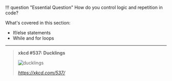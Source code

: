 !!! question "Essential Question" 
    How do you control logic and repetition in code?

What's covered in this section: 

- If/else statements 
- While and for loops 

***

>**xkcd #537: Ducklings**
>
>![ducklings](https://imgs.xkcd.com/comics/ducklings.png "DUCKLOOP'D?")
>
>_<https://xkcd.com/537/>_
